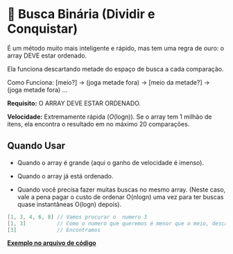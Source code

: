 # 🎯 Busca Binária (Dividir e Conquistar)

É um método muito mais inteligente e rápido, mas tem uma regra de ouro: o array DEVE estar ordenado.

Ela funciona descartando metade do espaço de busca a cada comparação.

Como Funciona: [meio?] → (joga metade fora) → [meio da metade?] → (joga metade fora) ...

**Requisito:** O ARRAY DEVE ESTAR ORDENADO.

**Velocidade:** Extremamente rápida ($O$(logn)). Se o array tem 1 milhão de itens, ela encontra o resultado em no máximo 20 comparações.

## Quando Usar

- Quando o array é grande (aqui o ganho de velocidade é imenso).

- Quando o array já está ordenado.

- Quando você precisa fazer muitas buscas no mesmo array. (Neste caso, vale a pena pagar o custo de ordenar O(nlogn) uma vez para ter buscas quase instantâneas O(logn) depois).

``` c
[1, 3, 4, 6, 8] // Vamos procurar o  numero 3
[1, 3]          // Como o numero que queremos é menor que o meio, descartamos oq vem dps
[3]             // Encontramos
```

[**Exemplo no arquivo de código**](/Algoritimos-de-busca/busca-binaria/busca_binaria.c)
